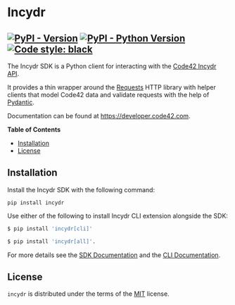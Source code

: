 # Incydr

[![PyPI - Version](https://img.shields.io/pypi/v/incydr.svg)](https://pypi.org/project/incydr)
[![PyPI - Python Version](https://img.shields.io/pypi/pyversions/incydr.svg)](https://pypi.org/project/incydr)
[![Code style: black](https://img.shields.io/badge/code%20style-black-000000.svg)](https://github.com/psf/black)
-----

The Incydr SDK is a Python client for interacting with the [Code42 Incydr API](https://developer.code42.com/api).

It provides a thin wrapper around the [Requests](https://requests.readthedocs.io/en/latest/) HTTP library with
helper clients that model Code42 data and validate requests with the help of [Pydantic](https://pydantic-docs.helpmanual.io).

Documentation can be found at https://developer.code42.com.

**Table of Contents**

- [Installation](#installation)
- [License](#license)

## Installation

Install the Incydr SDK with the following command:

```console
pip install incydr
```

Use either of the following to install Incydr CLI extension alongside the SDK:

```bash
$ pip install 'incydr[cli]'
```

```bash
$ pip install 'incydr[all]'.
```

For more details see the [SDK Documentation](https://developer.code42.com/sdk/) and the [CLI Documentation](https://developer.code42.com/cli/).

## License

`incydr` is distributed under the terms of the [MIT](https://spdx.org/licenses/MIT.html) license.
